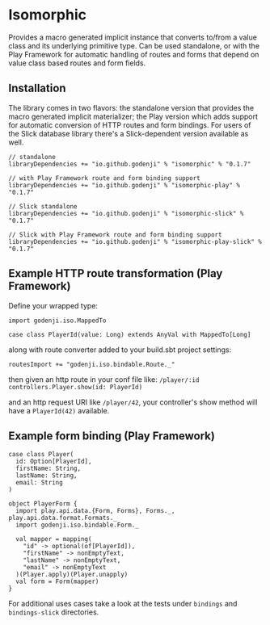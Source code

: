 Isomorphic
===============

Provides a macro generated implicit instance that converts to/from a value class and 
its underlying primitive type. Can be used standalone, or with the Play Framework for 
automatic handling of routes and forms that depend on value class based 
routes and form fields.

Installation
----------------------

The library comes in two flavors: the standalone version that provides the macro 
generated implicit materializer; the Play version which adds support for 
automatic conversion of HTTP routes and form bindings. For users of the Slick database 
library there's a Slick-dependent version available as well.

```
// standalone
libraryDependencies += "io.github.godenji" % "isomorphic" % "0.1.7"

// with Play Framework route and form binding support
libraryDependencies += "io.github.godenji" % "isomorphic-play" % "0.1.7"

// Slick standalone
libraryDependencies += "io.github.godenji" % "isomorphic-slick" % "0.1.7"

// Slick with Play Framework route and form binding support
libraryDependencies += "io.github.godenji" % "isomorphic-play-slick" % "0.1.7"
```

Example HTTP route transformation (Play Framework)
---------------------
Define your wrapped type:
```
import godenji.iso.MappedTo

case class PlayerId(value: Long) extends AnyVal with MappedTo[Long]
```
along with route converter added to your build.sbt project settings:
```
routesImport += "godenji.iso.bindable.Route._"
```

then given an http route in your conf file like:
`/player/:id controllers.Player.show(id: PlayerId)`

and an http request URI like `/player/42`, your controller's show method  will have a 
`PlayerId(42)` available.

Example form binding (Play Framework)
--------------------
```
case class Player(
  id: Option[PlayerId],
  firstName: String,
  lastName: String,
  email: String
)

object PlayerForm {
  import play.api.data.{Form, Forms}, Forms._, play.api.data.format.Formats._
  import godenji.iso.bindable.Form._

  val mapper = mapping(
    "id" -> optional(of[PlayerId]),
    "firstName" -> nonEmptyText,
    "lastName" -> nonEmptyText,
    "email" -> nonEmptyText
  )(Player.apply)(Player.unapply)
  val form = Form(mapper)
}
```

For additional uses cases take a look at the tests under `bindings` and `bindings-slick` directories.
